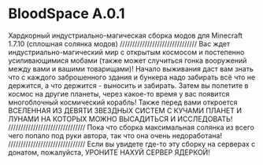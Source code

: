 # BloodSpace A.0.1
Хардкорный индустриально-магическая сборка модов для Minecraft 1.7.10
(сплошная солянка модов)
///////////////////////////////
Вас ждет индустриально-магический мир с открытым космосом и постепенно усиливающимися мобами (также может случиться гонка вооружений между вами и вашими товарищами)!
Начало выживания даст вам знать что с каждого заброшенного здания и бункера надо забирать всё что не держится, а что держится - выносить и забирать.
Затем вы полетите в космос на другие планеты, через какое-то время у вас появится многоблочный космический корабль!
Также перед вами откроется ВСЕЛЕННАЯ ИЗ ДЕВЯТИ ЗВЕЗДНЫХ СИСТЕМ С КУЧАМИ ПЛАНЕТ И ЛУНАМИ НА КОТОРЫХ МОЖНО ВЫСАДИТЬСЯ И ИССЛЕДОВАТЬ!
///////////////////////////////
Пока что сборка максимальная солянка из всего чего попало под руки автора, так что она очень недоработана!
///////////////////////////////
Если вы увидете где-то эту сборку на серверах с донатом, пожалуйста, УРОНИТЕ НАХУЙ СЕРВЕР ЯДЕРКОЙ!
